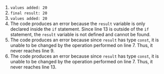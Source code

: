 1. `values added: 20`
2. `final result: 20`
3. `values added: 20`
4. The code produces an error because the `result` variable is only declared inside the `if` statement. Since line 13 is outside of the `if` statement, the `result` variable is not defined and cannot be found. 
5. The code produces an error because since `result` has type `const`, it is unable to be changed by the operation performed on line 7. Thus, it never reaches line 9.
6. The code produces an error because since `result` has type `const`, it is unable to be changed by the operation performed on line 7. Thus, it never reaches line 13.